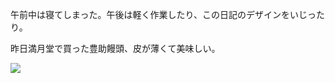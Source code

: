 午前中は寝てしまった。午後は軽く作業したり、この日記のデザインをいじったり。

昨日満月堂で買った豊助饅頭、皮が薄くて美味しい。

![](https://photos.old.apkas.net/medium/202405/20240520-143751.webp)
